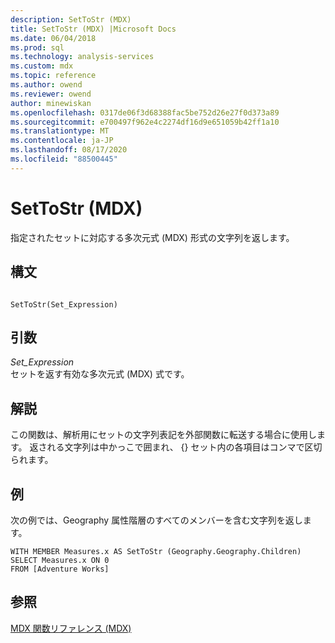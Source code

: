 ```yaml
---
description: SetToStr (MDX)
title: SetToStr (MDX) |Microsoft Docs
ms.date: 06/04/2018
ms.prod: sql
ms.technology: analysis-services
ms.custom: mdx
ms.topic: reference
ms.author: owend
ms.reviewer: owend
author: minewiskan
ms.openlocfilehash: 0317de06f3d68388fac5be752d26e27f0d373a89
ms.sourcegitcommit: e700497f962e4c2274df16d9e651059b42ff1a10
ms.translationtype: MT
ms.contentlocale: ja-JP
ms.lasthandoff: 08/17/2020
ms.locfileid: "88500445"
---
```

# <a name="settostr-mdx"></a>SetToStr (MDX)


  指定されたセットに対応する多次元式 (MDX) 形式の文字列を返します。  
  
## <a name="syntax"></a>構文  
  
```  
  
SetToStr(Set_Expression)  
```  
  
## <a name="arguments"></a>引数  
 *Set_Expression*  
 セットを返す有効な多次元式 (MDX) 式です。  
  
## <a name="remarks"></a>解説  
 この関数は、解析用にセットの文字列表記を外部関数に転送する場合に使用します。 返される文字列は中かっこで囲まれ、 {} セット内の各項目はコンマで区切られます。  
  
## <a name="example"></a>例  
 次の例では、Geography 属性階層のすべてのメンバーを含む文字列を返します。  
  
```  
WITH MEMBER Measures.x AS SetToStr (Geography.Geography.Children)  
SELECT Measures.x ON 0  
FROM [Adventure Works]  
```  
  
## <a name="see-also"></a>参照  
 [MDX 関数リファレンス &#40;MDX&#41;](../mdx/mdx-function-reference-mdx.md)  
  
  
